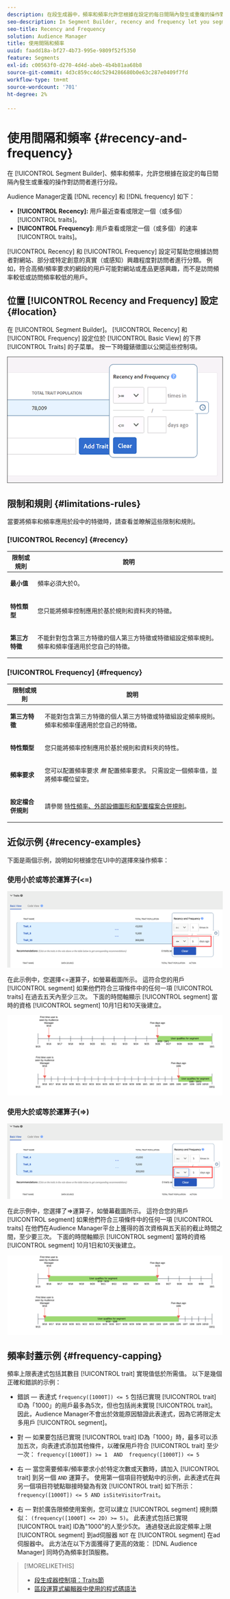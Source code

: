 ```yaml
---
description: 在段生成器中，頻率和頻率允許您根據在設定的每日間隔內發生或重複的操作對訪問者進行分段。
seo-description: In Segment Builder, recency and frequency let you segment visitors based on actions that occur or repeat over a set daily interval.
seo-title: Recency and Frequency
solution: Audience Manager
title: 使用間隔和頻率
uuid: faadd18a-bf27-4b73-995e-9809f52f5350
feature: Segments
exl-id: c00563f0-d270-4d4d-abeb-4b4b81aa68b8
source-git-commit: 4d3c859cc4dc5294286680b0e63c287e0409f7fd
workflow-type: tm+mt
source-wordcount: '701'
ht-degree: 2%

---
```


# 使用間隔和頻率 {#recency-and-frequency}

在 [!UICONTROL Segment Builder]、頻率和頻率，允許您根據在設定的每日間隔內發生或重複的操作對訪問者進行分段。

Audience Manager定義 [!DNL recency] 和 [!DNL frequency] 如下：

* **[!UICONTROL Recency]:** 用戶最近查看或限定一個（或多個） [!UICONTROL traits]。
* **[!UICONTROL Frequency]:** 用戶查看或限定一個（或多個）的速率 [!UICONTROL traits]。

[!UICONTROL Recency] 和 [!UICONTROL Frequency] 設定可幫助您根據訪問者對網站、部分或特定創意的真實（或感知）興趣程度對訪問者進行分類。 例如，符合高頻/頻率要求的網段的用戶可能對網站或產品更感興趣，而不是訪問頻率較低或訪問頻率較低的用戶。

## 位置 [!UICONTROL Recency and Frequency] 設定 {#location}

在 [!UICONTROL Segment Builder]。 [!UICONTROL Recency] 和 [!UICONTROL Frequency] 設定位於 [!UICONTROL Basic View] 的下界 [!UICONTROL Traits] 的子菜單。 按一下時鐘錶徵圖以公開這些控制項。

![](assets/recency_frequency.png)

## 限制和規則 {#limitations-rules}

當要將頻率和頻率應用於段中的特徵時，請查看並瞭解這些限制和規則。

### [!UICONTROL Recency] {#recency}

<table id="table_026064124C694D75B7A960457D50170B"> 
 <thead> 
  <tr> 
   <th colname="col1" class="entry"> 限制或規則 </th> 
   <th colname="col2" class="entry"> 說明 </th> 
  </tr> 
 </thead>
 <tbody> 
  <tr> 
   <td colname="col1"> <p> <b>最小值</b> </p> </td> 
   <td colname="col2"> <p>頻率必須大於0。 </p> </td> 
  </tr>
  <tr> 
   <td colname="col1"> <p> <b>特性類型</b> </p> </td> 
   <td colname="col2"> <p>您只能將頻率控制應用於基於規則和資料夾的特徵。 </p> </td> 
  </tr> 
  <tr> 
   <td colname="col1"> <p> <b>第三方特徵</b> </p> </td> 
   <td colname="col2"> <p>不能針對包含第三方特徵的個人第三方特徵或特徵組設定頻率規則。 頻率和頻率僅適用於您自己的特徵。 </p> </td> 
  </tr> 
 </tbody> 
</table>

### [!UICONTROL Frequency] {#frequency}

<table id="table_EBD621D26C8B4D03933E8C0753C892A7"> 
 <thead> 
  <tr> 
   <th colname="col1" class="entry"> 限制或規則 </th> 
   <th colname="col2" class="entry"> 說明 </th> 
  </tr> 
 </thead>
 <tbody> 
  <tr> 
   <td colname="col1"> <p> <b>第三方特徵</b> </p> </td> 
   <td colname="col2"> <p>不能對包含第三方特徵的個人第三方特徵或特徵組設定頻率規則。 頻率和頻率僅適用於您自己的特徵。 </p> </td> 
  </tr> 
  <tr> 
   <td colname="col1"> <p> <b>特性類型</b> </p> </td> 
   <td colname="col2"> <p>您只能將頻率控制應用於基於規則和資料夾的特性。 </p> </td> 
  </tr> 
  <tr> 
   <td colname="col1"> <p> <b>頻率要求</b> </p> </td> 
   <td colname="col2"> <p>您可以配置頻率要求 <i>無</i> 配置頻率要求。 只需設定一個頻率值，並將頻率欄位留空。 </p> </td> 
  </tr> 
  <tr> 
   <td colname="col1"> <p><b>設定檔合併規則</b> </p> </td> 
   <td colname="col2"> <p>請參閱 <a href="../../faq/faq-profile-merge.md#trait-freq-device-rules"> 特性頻率、外部設備圖形和配置檔案合併規則</a>。 </p> </td> 
  </tr> 
 </tbody> 
</table>

## 近似示例 {#recency-examples}

下面是兩個示例，說明如何根據您在UI中的選擇來操作頻率：

### 使用小於或等於運算子(&lt;=)

![小於等於](assets/less-than-equal-to.png)

在此示例中，您選擇&lt;=運算子，如螢幕截圖所示。 這符合您的用戶 [!UICONTROL segment] 如果他們符合三項條件中的任何一項 [!UICONTROL traits] 在過去五天內至少三次。 下面的時間軸顯示 [!UICONTROL segment] 當時的資格 [!UICONTROL segment] 10月1日和10天後建立。

![最後五天](assets/last-5-days.png)

### 使用大於或等於運算子(=>)

![大於等於](assets/greater-than-equal-to.png)

在此示例中，您選擇了=>運算子，如螢幕截圖所示。 這符合您的用戶 [!UICONTROL segment] 如果他們符合三項條件中的任何一項 [!UICONTROL traits] 在他們在Audience Manager平台上獲得的首次資格與五天前的截止時間之間，至少要三次。 下面的時間軸顯示 [!UICONTROL segment] 當時的資格 [!UICONTROL segment] 10月1日和10天後建立。

![提前資格](assets/earlier-qualification.png)


## 頻率封蓋示例 {#frequency-capping}

頻率上限表達式包括其數目 [!UICONTROL trait] 實現值低於所需值。 以下是幾個正確和錯誤的示例：

* 錯誤 — 表達式 `frequency([1000T]) <= 5` 包括已實現 [!UICONTROL trait] ID為「1000」的用戶最多為5次，但也包括尚未實現 [!UICONTROL trait]。 因此，Audience Manager不會出於效能原因驗證此表達式，因為它將限定太多用戶 [!UICONTROL segment]。

* 對 — 如果要包括已實現 [!UICONTROL trait] ID為「1000」時，最多可以添加五次，向表達式添加其他條件，以確保用戶符合 [!UICONTROL trait] 至少一次：  `frequency([1000T]) >= 1  AND  frequency([1000T]) <= 5`

* 右 — 當您需要頻率/頻率要求小於特定次數或天數時，請加入 [!UICONTROL trait] 到另一個 `AND` 運算子。 使用第一個項目符號點中的示例，此表達式在與另一個項目符號點聯接時變為有效 [!UICONTROL trait] 如下所示： `frequency([1000T]) <= 5 AND isSiteVisitorTrait`。

* 右 — 對於廣告限頻使用案例，您可以建立 [!UICONTROL segment] 規則類似： `(frequency([1000T] <= 2D) >= 5)`。 此表達式包括已實現 [!UICONTROL trait] ID為&quot;1000&quot;的人至少5次。 通過發送此設定頻率上限 [!UICONTROL segment] 到ad伺服器 `NOT` 在 [!UICONTROL segment] 在ad伺服器中。 此方法在以下方面獲得了更高的效能： [!DNL Audience Manager] 同時仍為頻率封頂服務。

>[!MORELIKETHIS]
>
>* [段生成器控制項：Traits節](../../features/segments/segment-builder.md#segment-builder-controls-traits)
>* [區段運算式編輯器中使用的程式碼語法](../../features/segments/segment-code-syntax.md)

